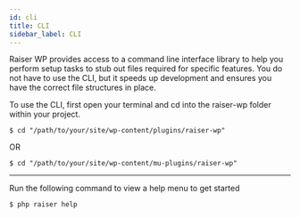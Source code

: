 ```yaml
---
id: cli
title: CLI
sidebar_label: CLI
---
```


Raiser WP provides access to a command line interface library to help you perform setup tasks to stub out files required for specific features. You do not have to use the CLI, but it speeds up development and ensures you have the correct file structures in place.

To use the CLI, first open your terminal and cd into the raiser-wp folder within your project.

```
$ cd "/path/to/your/site/wp-content/plugins/raiser-wp"
```
OR
```
$ cd "/path/to/your/site/wp-content/mu-plugins/raiser-wp"
```

___

Run the following command to view a help menu to get started

```
$ php raiser help
```